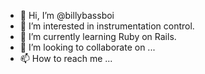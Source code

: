 - 👋 Hi, I’m @billybassboi
- 👀 I’m interested in instrumentation control.
- 🌱 I’m currently learning Ruby on Rails. 
- 💞️ I’m looking to collaborate on ...
- 📫 How to reach me ...

<!---
billybassboi/billybassboi is a ✨ special ✨ repository because its `README.md` (this file) appears on your GitHub profile.
You can click the Preview link to take a look at your changes.
--->

